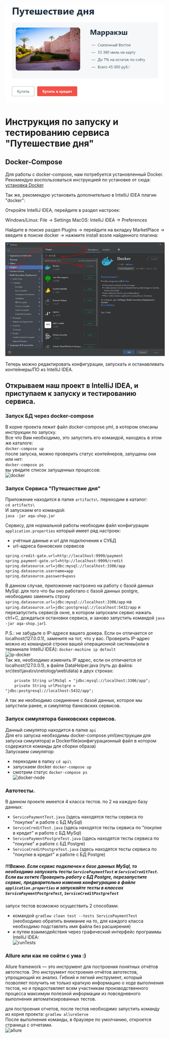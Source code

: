 ![img](img/index.png)
# Инструкция по запуску и тестированию сервиса "Путешествие дня"

## Docker-Compose
Для работы с docker-compose, нам потребуется установленный Docker.
Рекомендую воспользоваться инструкцией по установке от сюда: [установка Docker](https://github.com/netology-code/aqa-homeworks/blob/master/docker/installation.md)

Так же, рекомендую установить дополнительно в IntelliJ IDEA плагин "docker":

Откройте IntelliJ IDEA, перейдите в раздел настроек:

Windows/Linux: File -> Settings
MacOS: IntelliJ IDEA -> Preferences

Найдите в поиске раздел Plugins -> перейдите на вкладку MarketPlace -> введите в поиске docker -> нажмите install возле найденного плагина:

![plugin docker](img/readme/installPlugin.PNG)

Теперь можно редактировать конфигурации, запускать и останавливать контейнеры/ПО из IntelliJ IDEA.

## Открываем наш проект в IntelliJ IDEA, и приступаем к запуску и тестированию сервиса.

### Запуск БД через docker-compose  
В корне проекта лежит файл docker-compose.yml, в котором описаны инструкции по запуску.  
Все что Вам необходимо, это запустить его командой, находясь в этом же каталоге:  
```docker-compose up```  
после запуска, можно проверить статус контейнеров, запущены они или нет:  
```docker-compose ps```  
вы увидите список запущенных процессов:  
![docker](img/readme/dockerBD.PNG)

### Запуск Сервиса "Путешествие дня"

Приложение находится в папке ```artifacts\```. переходим в каталог:  
```cd artifacts\```  
И запускаем его командой:  
```java -jar aqa-shop.jar```

Сервису, для нормальной работы необходим файл конфигурации ```application.properties``` который имеет ряд настроек:
- учётные данные и url для подключения к СУБД
- url-адреса банковских сервисов  
```
spring.credit-gate.url=http://localhost:9999/payment  
spring.payment-gate.url=http://localhost:9999/credit  
spring.datasource.url=jdbc:mysql://localhost:3306/app  
spring.datasource.username=app  
spring.datasource.password=pass  
```
В данном случае, приложение настроено на работу с базой данных MySql. для того что бы оно работало с базой данных postgre, необходимо заменить строку ```spring.datasource.url=jdbc:mysql://localhost:3306/app``` на ```spring.datasource.url=jdbc:postgresql://localhost:5432/app```
и перезапустить сервис(в окне, в котором запускали сервис нажать ctrl+C, дождаться остановки сервиса, и заново запустить командой ```java -jar aqa-shop.jar```).

P.S.: не забудьте о IP-адресе вашего докера. Если он отличается от localhost(127.0.0.1), замените на тот, что у вас. Проверить IP-адрес можно из командной строки вашей операционной системы(или в терминале IntelliJ IDEA): ```docker-machine ip default```  
![ip-docker](img/readme/dockerIP.PNG)  
Так же, необходимо изменить IP адрес, если он отличается от localhost(127.0.0.1), в файле DataHelper.java (путь до файла: src\test\java\ru\netology\web\data) в двух строках:
```
    private String urlMsSql = "jdbc:mysql://localhost:3306/app";  
    private String urlPostgre = "jdbc:postgresql://localhost:5432/app";
```

А так же необходимо соединение с базой данных, которое мы запустили ранее, и симулятор банковских сервисов.

### Запуск симулятора банковских сервисов.
Данный симулятор находится в папке ```api```  
Для его запуска необходимы docker-compose.yml(инструкции для запуска симулятора) и Dockerfile(конфигурационный файл в котором содержатся команды для сборки образа)  
Запускаем симулятор: 
- переходим в папку ```cd api\```  
- запускаем docker ```docker-compose up```  
- смотрим статус ```docker-compose ps```  
![docker-node](img/readme/dockerNode.PNG)  

### Автотесты.  
В данном проекте имеется 4 класса тестов. по 2 на каждую базу данных:  
- ```ServicePaymentTest.java``` (здесь находятся тесты сервиса по "покупке" и работе с БД MySql)
- ```ServiceCreditTest.java``` (здесь находятся тесты сервиса по "покупке в кредит" и работе с БД MySql)
- ```ServicePaymentPostgreTest.java``` (здесь находятся тесты сервиса по "покупке" и работе с БД Postgre)
- ```ServiceCreditPostgreTest.java``` (здесь находятся тесты сервиса по "покупке в кредит" и работе с БД Postgre)  

##### !!!Важно. Если сервис подключен к базе данных MySql, то необходимо запускать тесты ```ServicePaymentTest``` и ```ServiceCreditTest```. Если вы хотите Проверить работу с БД Postgre, перезапустите сервис, предварительно изменив конфигурацию в файле ```application.properties``` и запускайте тесты в классах ```ServicePaymentPostgreTest```, ```ServiceCreditPostgreTest```

запуск тестов возможно осуществить 2 способами.
- командой ```gradlew clean test --tests ServicePaymentTest``` (необходимо обратить внимание на то, для каждого класса необходимо подставлять имя файла без расширения)
- и путем взаимодействия через графический интерфейс программы IntelliJ IDEA:  
![runTests](img/readme/runTests.gif)

### Allure или как не сойти с ума :)
Allure framework — это инструмент для построения понятных отчётов автотестов.
Это инструмент построения отчётов автотестов, упрощающий их анализ. Гибкий и легкий инструмент, который позволяет получить не только краткую информацию о ходе выполнения тестов, но и предоставляет всем участникам производственного процесса максимум полезной информации из повседневного выполнения автоматизированных тестов.

для построения отчетов, после тестов необходимо запустить команду из корня проекта:
```gradlew allureServe```  
После выполнения команды, в браузере по умолчанию, откроется страница с отчетами.  
![allure](img/readme/allure.PNG)